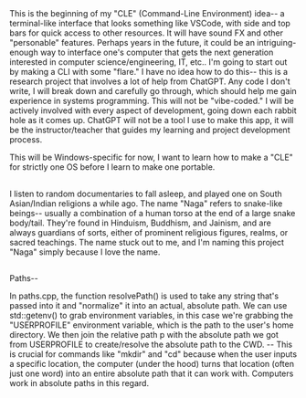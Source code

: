##
This is the beginning of my "CLE" (Command-Line Environment) idea-- a terminal-like interface that looks something like VSCode, with side and top bars for quick access to other resources. It will have sound FX and other "personable" features. Perhaps years in the future, it could be an intriguing-enough way to interface one's computer that gets the next generation interested in computer science/engineering, IT, etc.. I'm going to start out by making a CLI with some "flare." I have no idea how to do this-- this is a research project that involves a lot of help from ChatGPT. Any code I don't write, I will break down and carefully go through, which should help me gain experience in systems programming. This will not be "vibe-coded." I will be actively involved with every aspect of development, going down each rabbit hole as it comes up. ChatGPT will not be a tool I use to make this app, it will be the instructor/teacher that guides my learning and project development process. 

This will be Windows-specific for now, I want to learn how to make a "CLE" for strictly one OS before I learn to make one portable.
##
I listen to random documentaries to fall asleep, and played one on South Asian/Indian religions a while ago. The name "Naga" refers to snake-like beings-- usually a combination of a human torso at the end of a large snake body/tail. They're found in Hinduism, Buddhism, and Jainism, and are always guardians of sorts, either of prominent religious figures, realms, or sacred teachings. The name stuck out to me, and I'm naming this project "Naga" simply because I love the name.
##



##
Paths--

In paths.cpp, the function resolvePath() is used to take any string that's passed into it and "normalize" it into an actual, absolute path. We can use std::getenv() to grab environment variables, in this case we're grabbing the "USERPROFILE" environment variable, which is the path to the user's home directory. We then join the relative path p with the absolute path we got from USERPROFILE to create/resolve the absolute path to the CWD. -- This is crucial for commands like "mkdir" and "cd" because when the user inputs a specific location, the computer (under the hood) turns that location (often just one word) into an entire absolute path that it can work with. Computers work in absolute paths in this regard.